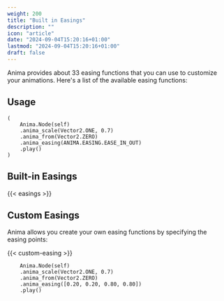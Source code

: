 ```yaml
---
weight: 200
title: "Built in Easings"
description: ""
icon: "article"
date: "2024-09-04T15:20:16+01:00"
lastmod: "2024-09-04T15:20:16+01:00"
draft: false
---
```


Anima provides about 33 easing functions that you can use to customize your animations.
Here's a list of the available easing functions:

## Usage

```gdscript
(
    Anima.Node(self)
    .anima_scale(Vector2.ONE, 0.7)
    .anima_from(Vector2.ZERO)
    .anima_easing(ANIMA.EASING.EASE_IN_OUT)
    .play()
)
```

## Built-in Easings

{{< easings >}}

## Custom Easings

Anima allows you create your own easing functions by specifying the easing points:

{{< custom-easing >}}

```gdscript
    Anima.Node(self)
    .anima_scale(Vector2.ONE, 0.7)
    .anima_from(Vector2.ZERO)
    .anima_easing([0.20, 0.20, 0.80, 0.80])
    .play()
```

